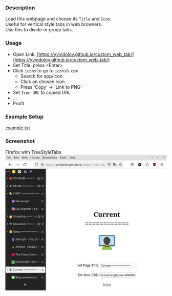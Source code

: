 ### Description
Load this webpage and choose its `Title` and `Icon`.  
Useful for vertical style tabs in web browsers.  
Use this to divide or group tabs.

### Usage
- Open Link:
[https://yvvidolov.github.io/custom_web_tab/](https://yvvidolov.github.io/custom_web_tab/)
- Set Title, press \<Enter\>
- Click `icons` to go to `icons8.com`
  - Search for app/icon
  - Click on chosen icon
  - Press 'Copy' -> 'Link to PNG'
- Set `Icon URL` to copied URL
- ...
- Profit

### Example Setup
[example.txt](example.txt)

### Screenshot
Firefox with TreeStyleTabs
![ScreenShot](image.jpg)
